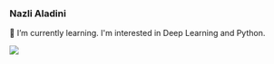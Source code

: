 ### Nazli Aladini
🌱 I’m currently learning. I'm interested in Deep Learning and Python.


<!--
**nazli-al/nazli-al** is a ✨ _special_ ✨ repository because its `README.md` (this file) appears on your GitHub profile.

Here are some ideas to get you started:

- 🔭 I’m currently working on ...
- 🌱 I’m currently learning ...
- 👯 I’m looking to collaborate on ...
- 🤔 I’m looking for help with ...
- 💬 Ask me about ...
- 📫 How to reach me: ...
- 😄 Pronouns: ...
- ⚡ Fun fact: ...
-->


![](https://hit.yhype.me/github/profile?user_id=10488168)
